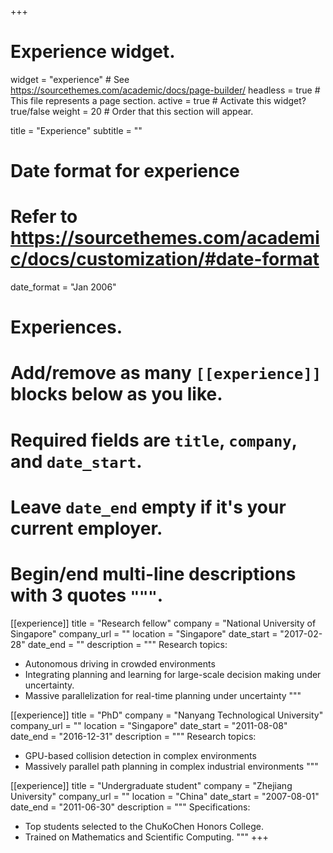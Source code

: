 +++
# Experience widget.
widget = "experience"  # See https://sourcethemes.com/academic/docs/page-builder/
headless = true  # This file represents a page section.
active = true  # Activate this widget? true/false
weight = 20  # Order that this section will appear.

title = "Experience"
subtitle = ""

# Date format for experience
#   Refer to https://sourcethemes.com/academic/docs/customization/#date-format
date_format = "Jan 2006"

# Experiences.
#   Add/remove as many `[[experience]]` blocks below as you like.
#   Required fields are `title`, `company`, and `date_start`.
#   Leave `date_end` empty if it's your current employer.
#   Begin/end multi-line descriptions with 3 quotes `"""`.
[[experience]]
  title = "Research fellow"
  company = "National University of Singapore"
  company_url = ""
  location = "Singapore"
  date_start = "2017-02-28"
  date_end = ""
  description = """
  Research topics:
  
  * Autonomous driving in crowded environments
  * Integrating planning and learning for large-scale decision making under
    uncertainty.
  * Massive parallelization for real-time planning under uncertainty
  """

[[experience]]
  title = "PhD"
  company = "Nanyang Technological University"
  company_url = ""
  location = "Singapore"
  date_start = "2011-08-08"
  date_end = "2016-12-31"
  description = """
  Research topics:
  
  * GPU-based collision detection in complex environments
  * Massively parallel path planning in complex industrial environments
  """

[[experience]]
  title = "Undergraduate student"
  company = "Zhejiang University"
  company_url = ""
  location = "China"
  date_start = "2007-08-01"
  date_end = "2011-06-30"
  description = """ Specifications:

  * Top students selected to the ChuKoChen Honors College.
  * Trained on Mathematics and Scientific Computing.
  """
+++

